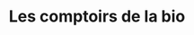 ---
title: "Les comptoirs de la bio"
url: /marly-le-roi/les-comptoirs-de-la-bio/
shop: supermarché
---